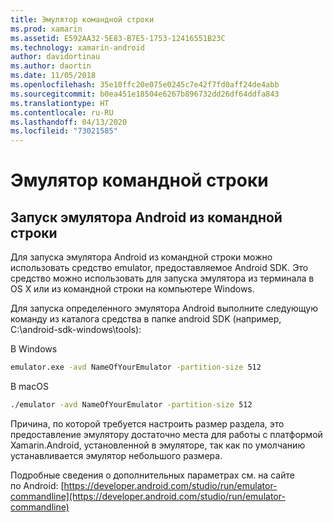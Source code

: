 ```yaml
---
title: Эмулятор командной строки
ms.prod: xamarin
ms.assetid: E592AA32-5E83-B7E5-1753-12416551B23C
ms.technology: xamarin-android
author: davidortinau
ms.author: daortin
ms.date: 11/05/2018
ms.openlocfilehash: 35e10ffc20e075e0245c7e42f7fd0aff24de4abb
ms.sourcegitcommit: b0ea451e18504e6267b896732dd26df64ddfa843
ms.translationtype: HT
ms.contentlocale: ru-RU
ms.lasthandoff: 04/13/2020
ms.locfileid: "73021585"
---
```

# <a name="command-line-emulator"></a>Эмулятор командной строки

## <a name="running-the-android-emulator-from-the-command-line"></a>Запуск эмулятора Android из командной строки

Для запуска эмулятора Android из командной строки можно использовать средство emulator, предоставляемое Android SDK. Это средство можно использовать для запуска эмулятора из терминала в OS X или из командной строки на компьютере Windows.

Для запуска определенного эмулятора Android выполните следующую команду из каталога средства в папке android SDK (например, C:\android-sdk-windows\tools):

В Windows

```cmd
emulator.exe -avd NameOfYourEmulator -partition-size 512
```

В macOS

```bash
./emulator -avd NameOfYourEmulator -partition-size 512
```

Причина, по которой требуется настроить размер раздела, это предоставление эмулятору достаточно места для работы с платформой Xamarin.Android, установленной в эмуляторе, так как по умолчанию устанавливается эмулятор небольшого размера.

Подробные сведения о дополнительных параметрах см. на сайте по Android: [https://developer.android.com/studio/run/emulator-commandline](https://developer.android.com/studio/run/emulator-commandline)
